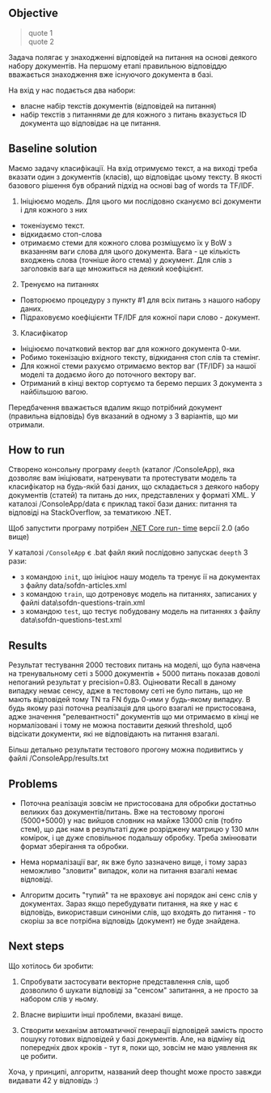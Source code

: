 ## Objective

> quote 1    
> quote 2    


Задача полягає у знаходженні відповідей на питання на основі деякого набору документів. 
На першому етапі правильною відповіддю вважається знаходження вже існуючого документа в базі.

На вхід у нас подається два набори:
 * власне набір текстів документів (відповідей на питання)
 * набір текстів з питаннями де для кожного з питань вказується ID документа що відповідає на це питання.

## Baseline solution

Маємо задачу класифікації. На вхід отримуємо текст, а на виході треба вказати один з документів (класів), що відповідає цьому тексту.
В якості базового рішення був обраний підхід на основі bag of words та TF/IDF.

1. Ініціюємо модель.
Для цього ми послідовно скануємо всі документи і для кожного з них
 * токенізуємо текст.
 * відкидаємо стоп-слова
 * отримаємо стеми для кожного слова розміщуємо їх у BoW з вказанням ваги слова для цього документа.
Вага - це кількість входжень слова (точніше його стема) у документ. Для слів з заголовків вага ще множиться на деякий коефіцієнт.

2. Тренуємо на питаннях
 * Повторюємо процедуру з пункту #1 для всіх питань з нашого набору даних.
 * Підраховуємо коефіцієнти TF/IDF для кожної пари слово - документ.
 
3. Класифікатор 
 * Ініціюємо початковий вектор ваг для кожного документа 0-ми.
 * Робимо токенізацію вхідного тексту, відкидання стоп слів та стемінг.
 * Для кожної стеми рахуємо отримаємо вектор ваг (TF/IDF) за нашої моделі та додаємо його до поточного вектору ваг.
 * Отриманий в кінці вектор сортуємо та беремо перших 3 документа з найбільшою вагою. 
 
Передбачення вважається вдалим якщо потрібний документ (правильна відповідь) був вказаний в одному з 3 варіантів, що ми отримали.



## How to run

Створено консольну програму `deepth` (каталог /ConsoleApp), яка дозволяє вам ініціювати, 
натренувати та протестувати модель та класифікатор на будь-якій базі даних, що складається з деякого набору документів (статей) та питань до них, представлених у форматі XML. У каталозі 
/ConsoleApp/data є приклад такої бази даних: питання та відповіді на StackOverflow, за тематикою .NET.

Щоб запустити програму потрібен [.NET Core run-
time](https://www.microsoft.com/net/download/all) версії 2.0 (або вище)

У каталозі `/ConsoleApp` є .bat файл який послідовно запускає `deepth` 3 рази:
 * з командою `init`, що ініціює нашу модель та тренує ії на документах з файлу data/sofdn-articles.xml
 * з командою `train`, що дотреновує модель на питаннях, записаних у файлі data\sofdn-questions-train.xml 
 * з командою `test`, що тестує побудовану модель на питаннях з файлу data\sofdn-questions-test.xml 


## Results

Результат тестування 2000 тестових питань на моделі, що була навчена на тренувальному сеті з 
5000 документів + 5000 питань показав доволі непоганий результат у precision=0.83. Оцінювати Recall в даному випадку немає сенсу, адже в тестовому сеті не було питань, що не мають відповідей тому TN та FN будь 0-ими у будь-якому випадку. В будь якому разі поточна реалізація 
для цього взагалі не пристосована, адже значення "релевантності" документів що ми отримаємо в кінці не нормалізовані і тому не можна поставити деякий threshold, щоб відсікати документи, які 
не відповідають на питання взагалі. 

Більш детально результати тестового прогону можна подивитись у файлі /ConsoleApp/results.txt


## Problems

 * Поточна реалізація зовсім не пристосована для обробки достатньо великих баз документів/питань. Вже на тестовому прогоні (5000+5000) у нас вийшов словник на майже 13000 
слів (тобто стем), що дає нам в результаті дуже розріджену матрицю у 130 млн комірок, і це дуже сповільнює подальшу обробку. Треба змінювати формат зберігання та обробки.
 
 * Нема нормалізації ваг, як вже було зазначено вище, і тому зараз неможливо "зловити" випадок, коли на питання взагалі немає відповіді.
 
 * Алгоритм досить "тупий" та не враховує ані порядок ані сенс слів у документах. Зараз якщо перебудувати питання, на яке у нас є відповідь, використавши синоніми слів, що входять до питання - то скоріш за все потрібна відповідь (документ) не буде знайдена.
 

## Next steps

Що хотілось би зробити:

1. Спробувати застосувати векторне представлення слів, щоб дозволило б шукати відповіді за "сенсом" запитання, а не просто за набором слів у ньому.

2. Власне вирішити інші проблеми, вказані вище.

3. Створити механізм автоматичної генерації відповідей замість просто пошуку готових відповідей у базі документів. 
Але, на відміну від попередніх двох кроків - тут я, поки що, зовсім не маю уявлення як це робити.
 
Хоча, у принципі, алгоритм, названий deep thought може просто завжди видавати 42 у відповідь :)



